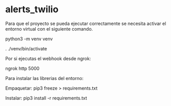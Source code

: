 # alerts_twilio

Para que el proyecto se pueda ejecutar correctamente se necesita activar el entorno virtual con el siguiente comando.

python3 -m venv venv

. ./venv/bin/activate


Por si ejecutas el webhook desde ngrok:

ngrok http 5000

Para instalar las librerias del entorno:

Empaquetar:
pip3 freeze > requirements.txt

Instalar:
pip3 install -r requirements.txt
